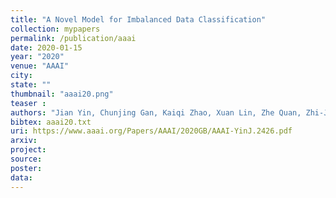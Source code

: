 ```yaml
---
title: "A Novel Model for Imbalanced Data Classification"
collection: mypapers
permalink: /publication/aaai
date: 2020-01-15
year: "2020"
venue: "AAAI"
city: 
state: ""
thumbnail: "aaai20.png"
teaser : 
authors: "Jian Yin, Chunjing Gan, Kaiqi Zhao, Xuan Lin, Zhe Quan, Zhi-Jie Wang"
bibtex: aaai20.txt
uri: https://www.aaai.org/Papers/AAAI/2020GB/AAAI-YinJ.2426.pdf
arxiv: 
project: 
source: 
poster: 
data:
---
```


